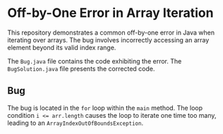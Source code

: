 # Off-by-One Error in Array Iteration

This repository demonstrates a common off-by-one error in Java when iterating over arrays.  The bug involves incorrectly accessing an array element beyond its valid index range.

The `Bug.java` file contains the code exhibiting the error. The `BugSolution.java` file presents the corrected code.

## Bug
The bug is located in the `for` loop within the `main` method. The loop condition `i <= arr.length` causes the loop to iterate one time too many, leading to an `ArrayIndexOutOfBoundsException`.